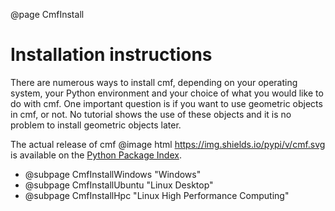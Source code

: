 @page CmfInstall

# Installation instructions

There are numerous ways to install cmf, depending on your operating
system, your Python environment and your choice of what you would like
to do with cmf. One important question is if you want to use geometric
objects in cmf, or not. No tutorial shows the use of these objects and
it is no problem to install geometric objects later.

The actual release of cmf @image html https://img.shields.io/pypi/v/cmf.svg
is available on the [Python Package Index](https://pypi.python.org/pypi/cmf). 

 - @subpage CmfInstallWindows "Windows"
 - @subpage CmfInstallUbuntu "Linux Desktop"
 - @subpage CmfInstallHpc "Linux High Performance Computing"

